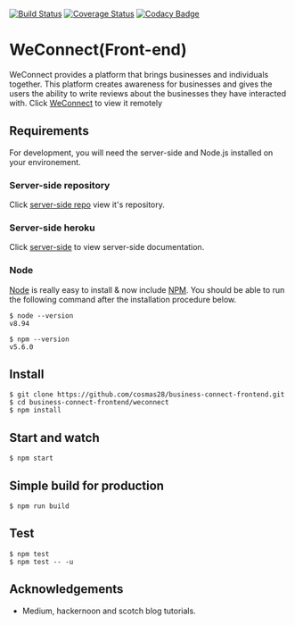 [![Build Status](https://travis-ci.org/cosmas28/business-connect-frontend.svg?branch=develop)](https://travis-ci.org/cosmas28/business-connect-frontend)
[![Coverage Status](https://coveralls.io/repos/github/cosmas28/business-connect-frontend/badge.svg?branch=develop)](https://coveralls.io/github/cosmas28/business-connect-frontend?branch=develop)
[![Codacy Badge](https://api.codacy.com/project/badge/Grade/33af87b24eff4740ab75bbc24caebee6)](https://www.codacy.com/project/cosmas28/business-connect-frontend/dashboard?utm_source=github.com&amp;utm_medium=referral&amp;utm_content=cosmas28/business-connect-frontend&amp;utm_campaign=Badge_Grade_Dashboard)
# WeConnect(Front-end)
WeConnect provides a platform that brings businesses and individuals together.
This platform creates awareness for businesses and gives the users the ability
to write reviews about the businesses they have interacted with. Click [WeConnect](https://weconnect-cosmas.herokuapp.com) to view it remotely

## Requirements

For development, you will need the server-side and Node.js
installed on your environement.

### Server-side repository
Click [server-side repo](https://github.com/cosmas28/business-connect-v2) view it's repository.

### Server-side heroku
Click [server-side](https://weconnect-v2.herokuapp.com/apidocs/) to view server-side documentation.

### Node

[Node](http://nodejs.org/) is really easy to install & now include [NPM](https://npmjs.org/).
You should be able to run the following command after the installation procedure
below.

    $ node --version
    v8.94

    $ npm --version
    v5.6.0

## Install

    $ git clone https://github.com/cosmas28/business-connect-frontend.git
    $ cd business-connect-frontend/weconnect
    $ npm install

## Start and watch

    $ npm start

## Simple build for production

    $ npm run build


## Test

    $ npm test 
    $ npm test -- -u

## Acknowledgements

* Medium, hackernoon and scotch blog tutorials.